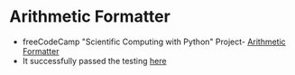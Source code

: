 # Arithmetic Formatter

* freeCodeCamp "Scientific Computing with Python" Project- [Arithmetic Formatter](https://www.freecodecamp.org/learn/scientific-computing-with-python/scientific-computing-with-python-projects/arithmetic-formatter)
* It successfully passed the testing [here](https://replit.com/@yuchit/boilerplate-arithmetic-formatter#arithmetic_arranger.py)





